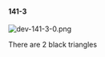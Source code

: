 #### 141-3
![dev-141-3-0.png](https://github.com/lil-lab/nlvr/raw/master/nlvr/dev/images/1/dev-141-3-0.png "dev-141-3-0.png")

There are 2 black triangles